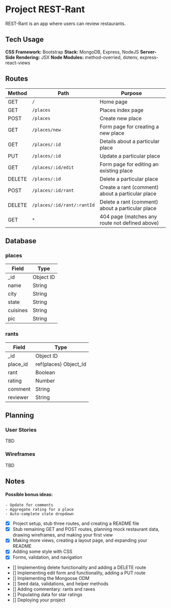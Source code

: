 # Project REST-Rant

REST-Rant is an app where users can review restaurants.

## Tech Usage
**CSS Framework:**  Bootstrap
**Stack:**  MongoDB, Express, NodeJS
**Server-Side Rendering:**  JSX
**Node Modules:**  method-overried, dotenv, express-react-views

## Routes

| Method | Path | Purpose |
| --- | --- | --- |
| GET | `/` | Home page |
| GET | `/places` | Places index page |
| POST | `/places` | Create new place |
| GET | `/places/new` | Form page for creating a new place |
| GET | `/places/:id` | Details about a particular place |
| PUT | `/places/:id` | Update a particular place |
| GET | `/places/:id/edit` | Form page for editing an existing place |
| DELETE | `/places/:id` | Delete a particular place |
| POST | `/places/:id/rant` | Create a rant (comment) about a particular place |
| DELETE | `/places/:id/rant/:rantId` | Delete a rant (comment) about a particular place |
| GET | `*` | 404 page (matches any route not defined above) |

## Database

### places
| Field | Type |
| --- | --- |
| _id | Object ID |
| name | String |
| city | String |
| state | String |
| cuisines | String |
| pic | String |

### rants
| Field | Type |
| --- | --- |
| _id | Object ID |
| place_id | ref(places) Object_Id |
| rant | Boolean |
| rating | Number |
| comment | String |
| reviewer | String |

## Planning
### User Stories
TBD
### Wireframes
TBD

## Notes
#### Possible bonus ideas:
    - Update for comments
    - Aggregate rating for a place
    - Auto-complete state dropdown

- [x] Project setup, stub three routes, and creating a README file
- [x] Stub remaining GET and POST routes, planning mock restaurant data, drawing wireframes, and making your first view
- [x] Making more views, creating a layout page, and expanding your README
- [x] Adding some style with CSS
- [x] Forms, validation, and navigation
- [] Implementing delete functionality and adding a DELETE route
- [] Implementing edit form and functionality, adding a PUT route
- [] Implementing the Mongoose ODM
- [] Seed data, validations, and helper methods
- [] Adding commentary: rants and raves
- [] Populating data for star ratings
- [] Deploying your project